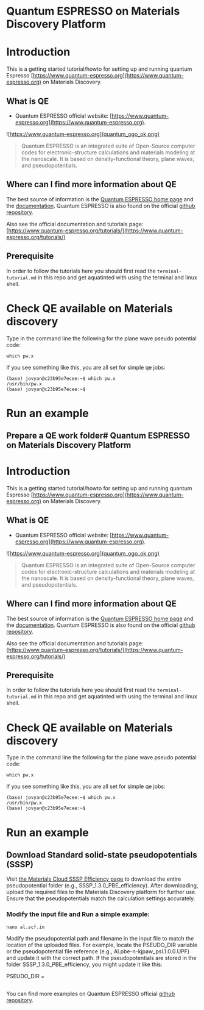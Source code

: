 # Quantum ESPRESSO on Materials Discovery Platform

# Introduction 
This is a getting started tutorial/howto for setting up and running quantum Espresso [https://www.quantum-espresso.org](https://www.quantum-espresso.org) on Materials Discovery. 

## What is QE
* Quantum ESPRESSO official website:  [https://www.quantum-espresso.org](https://www.quantum-espresso.org). 

![https://www.quantum-espresso.org](quantum_ogo_ok.png)

> Quantum ESPRESSO is an integrated suite of Open-Source computer codes for electronic-structure calculations and materials modeling at the nanoscale. It is based on density-functional theory, plane waves, and pseudopotentials.



## Where can I find more information about QE
The best source of information is the [Quantum ESPRESSO home page](https://www.quantum-espresso.org/) and the [documentation](https://www.quantum-espresso.org/documentation/). Quantum ESPRESSO is also found on the official [github repository](https://github.com/QEF/q-e).

Also see the official documentation and tutorials page: [https://www.quantum-espresso.org/tutorials/](https://www.quantum-espresso.org/tutorials/)

## Prerequisite 
In order to follow the tutorials here you should first read the `terminal-tutorial.md` in this repo and get aquatinted with using the terminal and linux shell. 

# Check QE available on Materials discovery
Type in the command line the following for the plane wave pseudo potential code:

```shell
which pw.x 
```
If you see something like this, you are all set for simple qe jobs:

```shell
(base) jovyan@c23b95e7ecee:~$ which pw.x
/usr/bin/pw.x
(base) jovyan@c23b95e7ecee:~$ 
```

# Run an example

## Prepare a QE work folder# Quantum ESPRESSO on Materials Discovery Platform

# Introduction 
This is a getting started tutorial/howto for setting up and running quantum Espresso [https://www.quantum-espresso.org](https://www.quantum-espresso.org) on Materials Discovery. 

## What is QE
* Quantum ESPRESSO official website:  [https://www.quantum-espresso.org](https://www.quantum-espresso.org). 

![https://www.quantum-espresso.org](quantum_ogo_ok.png)

> Quantum ESPRESSO is an integrated suite of Open-Source computer codes for electronic-structure calculations and materials modeling at the nanoscale. It is based on density-functional theory, plane waves, and pseudopotentials.



## Where can I find more information about QE
The best source of information is the [Quantum ESPRESSO home page](https://www.quantum-espresso.org/) and the [documentation](https://www.quantum-espresso.org/documentation/). Quantum ESPRESSO is also found on the official [github repository](https://github.com/QEF/q-e).

Also see the official documentation and tutorials page: [https://www.quantum-espresso.org/tutorials/](https://www.quantum-espresso.org/tutorials/)

## Prerequisite 
In order to follow the tutorials here you should first read the `terminal-tutorial.md` in this repo and get aquatinted with using the terminal and linux shell. 

# Check QE available on Materials discovery
Type in the command line the following for the plane wave pseudo potential code:

```shell
which pw.x 
```
If you see something like this, you are all set for simple qe jobs:

```shell
(base) jovyan@c23b95e7ecee:~$ which pw.x
/usr/bin/pw.x
(base) jovyan@c23b95e7ecee:~$ 
```

# Run an example

## Download Standard solid-state pseudopotentials (SSSP)
Visit [the Materials Cloud SSSP Efficiency page](https://www.materialscloud.org/discover/sssp/table/efficiency) to download the entire pseudopotential folder (e.g., SSSP_1.3.0_PBE_efficiency). After downloading, upload the required files to the Materials Discovery platform for further use. Ensure that the pseudopotentials match the calculation settings accurately.

### Modify the input file and Run a simple example: 
```
nano al.scf.in
```
Modify the pseudopotential path and filename in the input file to match the location of the uploaded files. For example, locate the PSEUDO_DIR variable or the pseudopotential file reference (e.g., Al.pbe-n-kjpaw_psl.1.0.0.UPF) and update it with the correct path. If the pseudopotentials are stored in the folder SSSP_1.3.0_PBE_efficiency, you might update it like this:

PSEUDO_DIR =

## 



You can find more examples on Quantum ESPRESSO  official [github repository](https://github.com/QEF/q-e/tree/develop/PW/examples).
